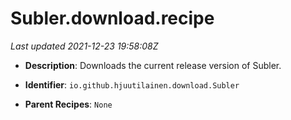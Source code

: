 # Subler.download.recipe

_Last updated 2021-12-23 19:58:08Z_

- **Description**: Downloads the current release version of Subler.

- **Identifier**: `io.github.hjuutilainen.download.Subler`

- **Parent Recipes**: `None`